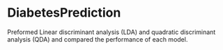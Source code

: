 # DiabetesPrediction
Preformed Linear discriminant analysis (LDA) and quadratic discriminant analysis (QDA) and compared the performance of each model.
